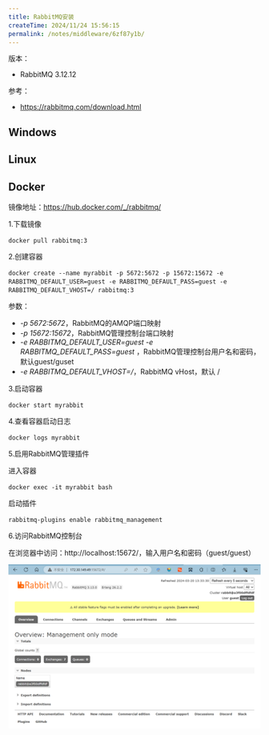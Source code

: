 ```yaml
---
title: RabbitMQ安装
createTime: 2024/11/24 15:56:15
permalink: /notes/middleware/6zf87y1b/
---
```

版本：

+ RabbitMQ 3.12.12

参考：

+ https://rabbitmq.com/download.html

## Windows

## Linux

## Docker

镜像地址：https://hub.docker.com/_/rabbitmq/

1.下载镜像

`docker pull rabbitmq:3`

2.创建容器

`docker create --name myrabbit -p 5672:5672 -p 15672:15672 -e RABBITMQ_DEFAULT_USER=guest -e RABBITMQ_DEFAULT_PASS=guest -e RABBITMQ_DEFAULT_VHOST=/ rabbitmq:3`

参数：

+ *-p 5672:5672*，RabbitMQ的AMQP端口映射
+ *-p 15672:15672*，RabbitMQ管理控制台端口映射
+ *-e RABBITMQ_DEFAULT_USER=guest -e RABBITMQ_DEFAULT_PASS=guest* ，RabbitMQ管理控制台用户名和密码，默认guest/guset
+ *-e RABBITMQ_DEFAULT_VHOST=/*，RabbitMQ vHost，默认 /

3.启动容器

`docker start myrabbit`

4.查看容器启动日志

`docker logs myrabbit`

5.启用RabbitMQ管理插件

进入容器

`docker exec -it myrabbit bash`

启动插件

`rabbitmq-plugins enable rabbitmq_management`

6.访问RabbitMQ控制台

在浏览器中访问：http://localhost:15672/，输入用户名和密码（guest/guest）

![](./../_/20240320133350.png)